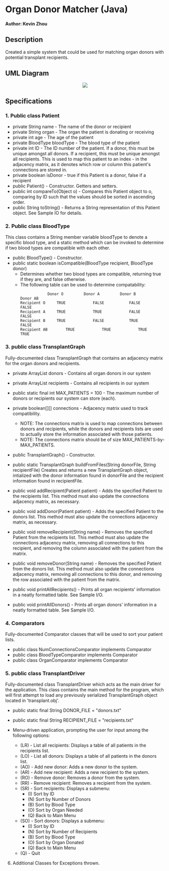 # Organ Donor Matcher (Java)
#### Author: Kevin Zhou

## Description
Created a simple system that could be used for matching organ donors with potential transplant recipients.

## UML Diagram
<p align = "center">
  <img src = "https://www3.cs.stonybrook.edu/~cse214/hw/hw7-images/hw7umlsp20.png">
</p>

## Specifications

### 1. Public class Patient

- private String name - The name of the donor or recipient
- private String organ - The organ the patient is donating or receiving
- private int age - The age of the patient
- private BloodType bloodType - The blood type of the patient
- private int ID - The ID number of the patient. If a donor, this must be unique amongst all donors. If a recipient, this must be unique amongst all recipients. This is used to map this patient to an index - in the adjacency matrix, as it denotes which row or column this patient's connections are stored in.
- private boolean isDonor - true if this Patient is a donor, false if a recipient
- public Patient() - Constructor. Getters and setters.
- public int compareTo(Object o) - Compares this Patient object to o, comparing by ID such that the values should be sorted in ascending order.
- public String toString() - Returns a String representation of this Patient object. See Sample IO for details.

### 2. Public class BloodType
This class contains a String member variable bloodType to denote a specific blood type, and a static method which can be invoked to determine if two blood types are compatible with each other.

- public BloodType() - Constructor.
- public static boolean isCompatible(BloodType recipient, BloodType donor)
	- Determines whether two blood types are compatible, returning true if they are, and false otherwise.
	- The following table can be used to determine compatability:
		```
					Donor O			Donor A			Donor B			Donor AB
		Recipient O		TRUE			FALSE			FALSE			FALSE
		Recipient A		TRUE			TRUE			FALSE			FALSE
		Recipient B		TRUE			FALSE			TRUE			FALSE
		Recipient AB		TRUE			TRUE			TRUE			TRUE
		```

### 3. public class TransplantGraph
Fully-documented class TransplantGraph that contains an adjacency matrix for the organ donors and recipients.

- private ArrayList<Patient> donors - Contains all organ donors in our system
- private ArrayList<Patient> recipients - Contains all recipients in our system
- public static final int MAX_PATIENTS = 100 - The maximum number of donors or recipients our system can store (each).
- private boolean[][] connections - Adjacency matrix used to track compatibility.
	- NOTE: The connections matrix is used to map connections between donors and recipients, while the donors and recipients lists are used to actually store the information associated with those patients.
	- NOTE: The connections matrix should be of size MAX_PATIENTS-by-MAX_PATIENTS.

- public TransplantGraph() - Constructor.
- public static TransplantGraph buildFromFiles(String donorFile, String recipientFile)
Creates and returns a new TransplantGraph object, intialized with the donor information found in donorFile and the recipient information found in recipientFile.
- public void addRecipient(Patient patient) - Adds the specified Patient to the recipients list. This method must also update the connections adjacency matrix, as necessary.
- public void addDonor(Patient patient) - Adds the specified Patient to the donors list. This method must also update the connections adjacency matrix, as necessary.
- public void removeRecipient(String name) - Removes the specified Patient from the recipients list. This method must also update the connections adjacency matrix, removing all connections to this recipient, and removing the column associated with the patient from the matrix.
- public void removeDonor(String name) - Removes the specified Patient from the donors list. This method must also update the connections adjacency matrix, removing all connections to this donor, and removing the row associated with the patient from the matrix.
- public void printAllRecipients() - Prints all organ recipients' information in a neatly formatted table. See Sample I/O.
- public void printAllDonors() - Prints all organ donors' information in a neatly formatted table. See Sample I/O.

### 4. Comparators
Fully-documented Comparator classes that will be used to sort your patient lists.

- public class NumConnectionsComparator implements Comparator<Patient>
- public class BloodTypeComparator implements Comparator<Patient>
- public class OrganComparator implements Comparator<Patient>

### 5. public class TransplantDriver
Fully-documented class TransplantDriver which acts as the main driver for the application. This class contains the main method for the program, which will first attempt to load any previously serialized TransplantGraph object located in 'transplant.obj'.

- public static final String DONOR_FILE = "donors.txt"
- public static final String RECIPIENT_FILE = "recipients.txt"

- Menu-driven application, prompting the user for input among the following options:
	- (LR) - List all recipients: Displays a table of all patients in the recipients list.
	- (LO) - List all donors: Displays a table of all patients in the donors list.
	- (AO) - Add new donor: Adds a new donor to the system.
	- (AR) - Add new recipient: Adds a new recipient to the system.
	- (RO) - Remove donor: Removes a donor from the system.
	- (RR) - Remove recipient: Removes a recipient from the system.
	- (SR) - Sort recipients: Displays a submenu:
		- (I) Sort by ID
		- (N) Sort by Number of Donors
		- (B) Sort by Blood Type
		- (O) Sort by Organ Needed
		- (Q) Back to Main Menu
	- (SO) - Sort donors: Displays a submenu:
		- (I) Sort by ID
		- (N) Sort by Number of Recipients
		- (B) Sort by Blood Type
		- (O) Sort by Organ Donated
		- (Q) Back to Main Menu
	- (Q) - Quit

6. Additional Classes for Exceptions thrown.